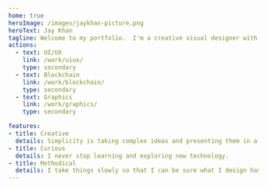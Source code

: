```yaml
---
home: true
heroImage: /images/jaykhan-picture.png
heroText: Jay Khan
tagline: Welcome to my portfolio.  I'm a creative visual designer with a passion for web3. I've split up my work projects with details into the following categories...
actions:
  - text: UI/UX
    link: /work/uiux/
    type: secondary
  - text: Blockchain
    link: /work/blockchain/
    type: secondary
  - text: Graphics
    link: /work/graphics/
    type: secondary

features:
- title: Creative
  details: Simplicity is taking complex ideas and presenting them in a way that is easy to use.
- title: Curious
  details: I never stop learning and exploring new technology.
- title: Methodical
  details: I take things slowly so that I can be sure what I design has meaning and utility. 
---
```

